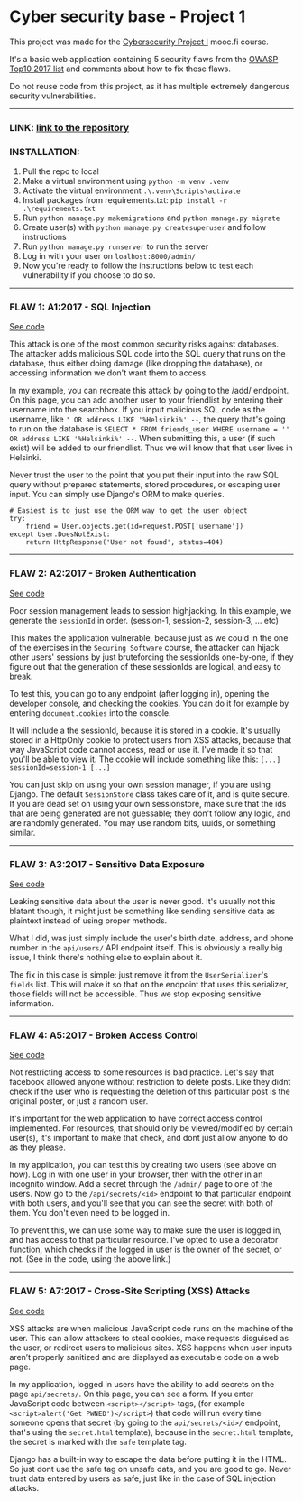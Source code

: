 # Cyber security base - Project 1
This project was made for the [Cybersecurity Project I](https://cybersecuritybase.mooc.fi/module-3.1) mooc.fi course. 

It's a basic web application containing 5 security flaws from the [OWASP Top10 2017 list](https://owasp.org/www-project-top-ten/2017/Top_10) and comments about how to fix these flaws. 

Do not reuse code from this project, as it has multiple extremely dangerous security vulnerabilities.

___

### LINK: [link to the repository](https://github.com/utrox/cybersecuritybase-project-1)
### INSTALLATION:
1. Pull the repo to local
2. Make a virtual environment using `python -m venv .venv`
3. Activate the virtual environment `.\.venv\Scripts\activate`
4. Install packages from requirements.txt: `pip install -r .\requirements.txt`
5. Run `python manage.py makemigrations` and `python manage.py migrate`
6. Create user(s) with `python manage.py createsuperuser` and follow instructions
7. Run `python manage.py runserver` to run the server
8. Log in with your user on `loalhost:8000/admin/`
9. Now you're ready to follow the instructions below to test each vulnerability if you choose to do so.

___

### FLAW 1: A1:2017 - SQL Injection 
[See code](https://github.com/utrox/cybersecuritybase-project-1/blob/15d7755d8154319ec339c09d9aaa35aebd712207/src/friends/views.py#L27)

This attack is one of the most common security risks against databases. The attacker adds malicious SQL code into the SQL query that runs on the database, thus either doing damage (like dropping the database), or accessing information we don't want them to access.

In my example, you can recreate this attack by going to the /add/ endpoint. On this page, you can add another user to your friendlist by entering their username into the searchbox. If you input malicious SQL code as the username, like  `' OR address LIKE '%Helsinki%' --`, the query that's going to run on the database is `SELECT * FROM friends_user WHERE username = '' OR address LIKE '%Helsinki%' --`. When submitting this, a user (if such exist) will be added to our friendlist. Thus we will know that that user lives in Helsinki.

Never trust the user to the point that you put their input into the raw SQL query without prepared statements, stored procedures, or escaping user input. You can simply use Django's ORM to make queries.

```
# Easiest is to just use the ORM way to get the user object
try:
    friend = User.objects.get(id=request.POST['username'])
except User.DoesNotExist:
    return HttpResponse('User not found', status=404)
```

___

### FLAW 2: A2:2017 - Broken Authentication
[See code](https://github.com/utrox/cybersecuritybase-project-1/blob/15d7755d8154319ec339c09d9aaa35aebd712207/src/core/session_manager.py#L3)

Poor session management leads to session highjacking. In this example, we generate the `sessionId` in order. (session-1, session-2, session-3, ... etc)

This makes the application vulnerable, because just as we could in the one of the exercises in the `Securing Software` course, the attacker can hijack other users' sessions by just bruteforcing the sessionIds one-by-one, if they figure out that the generation of these sessionIds are logical, and easy to break.

To test this, you can go to any endpoint (after logging in), opening the developer console, and checking the cookies. You can do it for example by entering `document.cookies` into the console.

It will include a the sessionId, because it is stored in a cookie. It's usually stored in a HttpOnly cookie to protect users from XSS attacks, because that way JavaScript code cannot access, read or use it. I've made it so that you'll be able to view it. The cookie will include something like this: 
`[...] sessionId=session-1 [...]`

You can just skip on using your own session manager, if you are using Django. The default `SessionStore` class takes care of it, and is quite secure. If you are dead set on using your own sessionstore, make sure that the ids that are being generated are not guessable; they don't follow any logic, and are randomly generated. You may use random bits, uuids, or something similar.

___

### FLAW 3: A3:2017 - Sensitive Data Exposure
[See code](https://github.com/utrox/cybersecuritybase-project-1/blob/15d7755d8154319ec339c09d9aaa35aebd712207/src/friends/serializers.py#L17)

Leaking sensitive data about the user is never good. It's usually not this blatant though, it might just be something like sending sensitive data as plaintext instead of using proper methods.

What I did, was just simply include the user's birth date, address, and phone number in the `api/users/` API endpoint itself. This is obviously a really big issue, I think there's nothing else to explain about it.

The fix in this case is simple: just remove it from the `UserSerializer`'s `fields` list. This will make it so that on the endpoint that uses this serializer, those fields will not be accessible. Thus we stop exposing sensitive information.

___

### FLAW 4: A5:2017 - Broken Access Control
[See code](https://github.com/utrox/cybersecuritybase-project-1/blob/15d7755d8154319ec339c09d9aaa35aebd712207/src/friends/views.py#L48)

Not restricting access to some resources is bad practice. Let's say that facebook allowed anyone without restriction to delete posts. Like they didnt check if the user who is requesting the deletion of this particular post is the original poster, or just a random user.

It's important for the web application to have correct access control implemented. For resources, that should only be viewed/modified by certain user(s), it's important to make that check, and dont just allow anyone to do as they please.

In my application, you can test this by creating two users (see above on how). Log in with one user in your browser, then with the other in an incognito window. Add a secret through the `/admin/` page to one of the users. Now go to the `/api/secrets/<id>` endpoint to that particular endpoint with both users, and you'll see that you can see the secret with both of them. You don't even need to be logged in.


To prevent this, we can use some way to make sure the user is logged in, and has access to that particular resource. I've opted to use a decorator function, which checks if the logged in user is the owner of the secret, or not. (See in the code, using the above link.) 

___

### FLAW 5: A7:2017 - Cross-Site Scripting (XSS) Attacks
[See code](https://github.com/utrox/cybersecuritybase-project-1/blob/15d7755d8154319ec339c09d9aaa35aebd712207/src/friends/templates/friends/secret.html#L10)

XSS attacks are when malicious JavaScript code runs on the machine of the user. This can allow attackers to steal cookies, make requests disguised as the user, or redirect users to malicious sites. XSS happens when user inputs aren’t properly sanitized and are displayed as executable code on a web page.

In my application, logged in users have the ability to add secrets on the page `api/secrets/`. On this page, you can see a form. If you enter JavaScript code between `<script></script>` tags, (for example `<script>alert('Get PWNED')</script>`) that code will run every time someone opens that secret (by going to the `api/secrets/<id>/` endpoint, that's using the `secret.html` template), because in the `secret.html` template, the secret is marked with the `safe` template tag.

Django has a built-in way to escape the data before putting it in the HTML. So just dont use the safe tag on unsafe data, and you are good to go. Never trust data entered by users as safe, just like in the case of SQL injection attacks.

